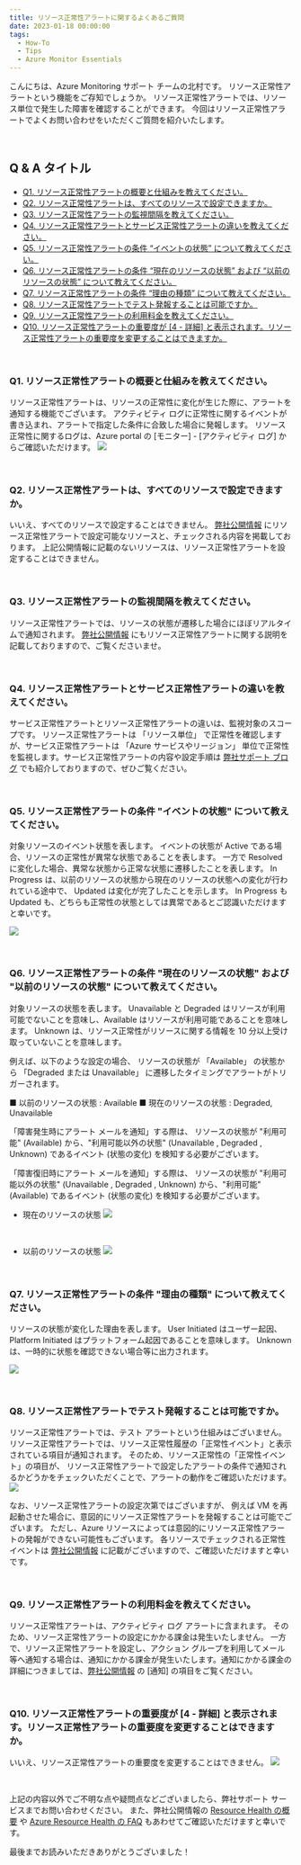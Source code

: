 ```yaml
---
title: リソース正常性アラートに関するよくあるご質問
date: 2023-01-18 00:00:00
tags:
  - How-To
  - Tips
  - Azure Monitor Essentials
---
```


こんにちは、Azure Monitoring サポート チームの北村です。
リソース正常性アラートという機能をご存知でしょうか。
リソース正常性アラートでは、リソース単位で発生した障害を確認することができます。
今回はリソース正常性アラートでよくお問い合わせをいただくご質問を紹介いたします。

<br>

<!-- more -->
## Q & A タイトル
- [Q1. リソース正常性アラートの概要と仕組みを教えてください。](#Q1-リソース正常性アラートの概要と仕組みを教えてください。)
- [Q2. リソース正常性アラートは、すべてのリソースで設定できますか。](#Q2-リソース正常性アラートは、すべてのリソースで設定できますか。)
- [Q3. リソース正常性アラートの監視間隔を教えてください。](#Q3-リソース正常性アラートの監視間隔を教えてください。)
- [Q4. リソース正常性アラートとサービス正常性アラートの違いを教えてください。](#Q4-リソース正常性アラートとサービス正常性アラートの違いを教えてください。)
- [Q5. リソース正常性アラートの条件 “イベントの状態” について教えてください。](#Q5-リソース正常性アラートの条件-“イベントの状態”-について教えてください。)
- [Q6. リソース正常性アラートの条件 “現在のリソースの状態” および “以前のリソースの状態” について教えてください。](#Q6-リソース正常性アラートの条件-“現在のリソースの状態”-および-“以前のリソースの状態”-について教えてください。)
- [Q7. リソース正常性アラートの条件 “理由の種類” について教えてください。](#Q7-リソース正常性アラートの条件-“理由の種類”-について教えてください。)
- [Q8. リソース正常性アラートでテスト発報することは可能ですか。](#Q8-リソース正常性アラートでテスト発報することは可能ですか。)
- [Q9. リソース正常性アラートの利用料金を教えてください。](#Q9-リソース正常性アラートの利用料金を教えてください。)
- [Q10. リソース正常性アラートの重要度が [4 - 詳細] と表示されます。リソース正常性アラートの重要度を変更することはできますか。](#Q10-リソース正常性アラートの重要度が-4-詳細-と表示されます。リソース正常性アラートの重要度を変更することはできますか。)

<br>


### Q1. リソース正常性アラートの概要と仕組みを教えてください。
リソース正常性アラートは、リソースの正常性に変化が生じた際に、アラートを通知する機能でございます。
アクティビティ ログに正常性に関するイベントが書き込まれ、アラートで指定した条件に合致した場合に発報します。
リソース正常性に関するログは、Azure portal の [モニター] - [アクティビティ ログ] からご確認いただけます。
![](./ResourceHealthAlert/image01.png)

<br>


### Q2. リソース正常性アラートは、すべてのリソースで設定できますか。
いいえ、すべてのリソースで設定することはできません。
[弊社公開情報](https://learn.microsoft.com/ja-jp/azure/service-health/resource-health-checks-resource-types) にリソース正常性アラートで設定可能なリソースと、チェックされる内容を掲載しております。
上記公開情報に記載のないリソースは、リソース正常性アラートを設定することはできません。

<br>


### Q3. リソース正常性アラートの監視間隔を教えてください。
リソース正常性アラートでは、リソースの状態が遷移した場合にほぼリアルタイムで通知されます。
[弊社公開情報](https://learn.microsoft.com/ja-jp/azure/service-health/resource-health-alert-monitor-guide) にもリソース正常性アラートに関する説明を記載しておりますので、ご覧くださいませ。

<br>


### Q4. リソース正常性アラートとサービス正常性アラートの違いを教えてください。
サービス正常性アラートとリソース正常性アラートの違いは、監視対象のスコープです。
リソース正常性アラートは 「リソース単位」 で正常性を確認しますが、サービス正常性アラートは 「Azure サービスやリージョン」 単位で正常性を監視します。サービス正常性アラートの内容や設定手順は [弊社サポート ブログ](https://jpazmon-integ.github.io/blog/ame/HowToSetUpServiceHealthAlertsAndRecommendedSettings/) でも紹介しておりますので、ぜひご覧ください。

<br>


### Q5. リソース正常性アラートの条件 "イベントの状態" について教えてください。
対象リソースのイベント状態を表します。
イベントの状態が Active である場合、リソースの正常性が異常な状態であることを表します。
一方で Resolved に変化した場合、異常な状態から正常な状態に遷移したことを表します。
In Progress は、以前のリソースの状態から現在のリソースの状態への変化が行われている途中で、
Updated は変化が完了したことを示します。
In Progress も Updated も、どちらも正常性の状態としては異常であるとご認識いただけますと幸いです。

![](./ResourceHealthAlert/image02.png)

<br>


### Q6. リソース正常性アラートの条件 "現在のリソースの状態" および "以前のリソースの状態" について教えてください。
対象リソースの状態を表します。
Unavailable と Degraded はリソースが利用可能でないことを意味し、Available はリソースが利用可能であることを意味します。
Unknown は、リソース正常性がリソースに関する情報を 10 分以上受け取っていないことを意味します。

例えば、以下のような設定の場合、
リソースの状態が 「Available」 の状態から 「Degraded または Unavailable」 に遷移したタイミングでアラートがトリガーされます。

■ 以前のリソースの状態 : Available
■ 現在のリソースの状態 : Degraded, Unavailable


「障害発生時にアラート メールを通知」する際は、
リソースの状態が "利用可能" (Available) から、"利用可能以外の状態" (Unavailable , Degraded , Unknown) であるイベント (状態の変化) を検知する必要がございます。

「障害復旧時にアラート メールを通知」する際は、
リソースの状態が "利用可能以外の状態" (Unavailable , Degraded , Unknown) から、"利用可能" (Available) であるイベント (状態の変化) を検知する必要がございます。


* 現在のリソースの状態
![](./ResourceHealthAlert/image03.png)

<br>

* 以前のリソースの状態
![](./ResourceHealthAlert/image04.png)

<br>


### Q7. リソース正常性アラートの条件 "理由の種類" について教えてください。
リソースの状態が変化した理由を表します。
User Initiated はユーザー起因、Platform Initiated はプラットフォーム起因であることを意味します。
Unknown は、一時的に状態を確認できない場合等に出力されます。

![](./ResourceHealthAlert/image05.png)

<br>


### Q8. リソース正常性アラートでテスト発報することは可能ですか。
リソース正常性アラートでは、テスト アラートという仕組みはございません。
リソース正常性アラートでは、リソース正常性履歴の「正常性イベント」と表示されている項目が通知されます。
そのため、リソース正常性の「正常性イベント」の項目が、
リソース正常性アラートで設定したアラートの条件で通知されるかどうかをチェックいただくことで、アラートの動作をご確認いただけます。
![](./ResourceHealthAlert/image06.png)


なお、リソース正常性アラートの設定次第ではございますが、
例えば VM を再起動させた場合に、意図的にリソース正常性アラートを発報することは可能でございます。
ただし、Azure リソースによっては意図的にリソース正常性アラートの発報ができない可能性もございます。
各リソースでチェックされる正常性イベントは [弊社公開情報](https://learn.microsoft.com/ja-jp/azure/service-health/resource-health-checks-resource-types) に記載がございますので、ご確認いただけますと幸いです。

<br>


### Q9. リソース正常性アラートの利用料金を教えてください。
リソース正常性アラートは、アクティビティ ログ アラートに含まれます。
そのため、リソース正常性アラートの設定にかかる課金は発生いたしません。
一方で、リソース正常性アラートを設定し、アクション グループを利用してメール等へ通知する場合は、通知にかかる課金が発生いたします。通知にかかる課金の詳細につきましては、[弊社公開情報](https://azure.microsoft.com/ja-jp/pricing/details/monitor/) の [通知] の項目をご覧ください。

<br>


### Q10. リソース正常性アラートの重要度が [4 - 詳細] と表示されます。リソース正常性アラートの重要度を変更することはできますか。
いいえ、リソース正常性アラートの重要度を変更することはできません。
![](./ResourceHealthAlert/image07.png)

<br>


上記の内容以外でご不明な点や疑問点などございましたら、弊社サポート サービスまでお問い合わせください。
また、弊社公開情報の [Resource Health の概要](https://learn.microsoft.com/ja-jp/azure/service-health/resource-health-overview) や [Azure Resource Health の FAQ](https://learn.microsoft.com/ja-JP/azure/service-health/resource-health-faq) もあわせてご確認いただけますと幸いです。

最後までお読みいただきありがとうございました！
